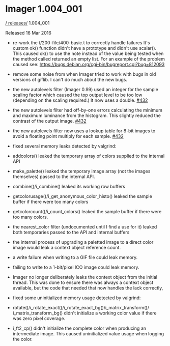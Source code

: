 # Imager 1.004_001

[ / ](..) [releases/](./) 1.004_001

Released 16 Mar 2016

- re-work the t/200-file/400-basic.t to correctly handle failures It's custom ok() function didn't have a prototype and didn't use scalar(). This caused ok() to use the note instead of the value being tested when the method called returned an empty list. For an example of the problem caused see: https://bugs.debian.org/cgi-bin/bugreport.cgi?bug=812093

- remove some noise from when Imager tried to work with bugs in old versions of giflib. I can't do much about the new bugs.

- the new autolevels filter (Imager 0.99) used an integer for the sample scaling factor which caused the top output level to be too low (depending on the scaling required.) It now uses a double. [#432](https://github.com/tonycoz/imager/issues/432)

- the new autolevels filter had off-by-one errors calculating the minimum and maximum luminance from the histogram. This slightly reduced the contrast of the output image. [#432](https://github.com/tonycoz/imager/issues/432)

- the new autolevels filter now uses a lookup table for 8-bit images to avoid a floating point multiply for each sample. [#432](https://github.com/tonycoz/imager/issues/432)

- fixed several memory leaks detected by valgrind:

- addcolors() leaked the temporary array of colors supplied to the internal API

- make_palette() leaked the temporary image array (not the images themselves) passed to the internal API.

- combine()/i_combine() leaked its working row buffers

- getcolorusage()/i_get_anonymous_color_histo() leaked the sample buffer if there were too many colors

- getcolorcount()/i_count_colors() leaked the sample buffer if there were too many colors.

- the nearest_color filter (undocumented until I find a use for it) leaked both temporaries passed to the API and internal buffers

- the internal process of upgrading a paletted image to a direct color image would leak a context object reference count.

- a write failure when writing to a GIF file could leak memory.

- failing to write to a 1-bit/pixel ICO image could leak memory.

- Imager no longer deliberately leaks the context object from the initial thread. This was done to ensure there was always a context object available, but the code that needed that now handles the lack correctly,

- fixed some uninitialized memory usage detected by valgrind:

- rotate()/i_rotate_exact()/i_rotate_exact_bg()/i_matrix_transform()/ i_matrix_transform_bg() didn't initialize a working color value if there was zero pixel coverage.

- i_ft2_cp() didn't initialize the complete color when producing an intermediate image. This caused uninitialized value usage when logging the color.